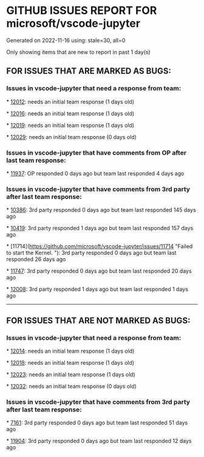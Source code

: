 
# GITHUB ISSUES REPORT FOR microsoft/vscode-jupyter


Generated on 2022-11-16 using: stale=30, all=0


Only showing items that are new to report in past 1 day(s)


## FOR ISSUES THAT ARE MARKED AS BUGS:


### Issues in vscode-jupyter that need a response from team:


\* [12012](https://github.com/microsoft/vscode-jupyter/issues/12012 "Clear output button disabled even if cell execution counts are not empty"): needs an initial team response (1 days old)

\* [12016](https://github.com/microsoft/vscode-jupyter/issues/12016 "Confusing layering in extension-side/plotView"): needs an initial team response (1 days old)

\* [12019](https://github.com/microsoft/vscode-jupyter/issues/12019 "javascript: import / require statements break vscode code analysis"): needs an initial team response (1 days old)

\* [12029](https://github.com/microsoft/vscode-jupyter/issues/12029 "Duplicate intellisense tooltips and dropdowns"): needs an initial team response (0 days old)

### Issues in vscode-jupyter that have comments from OP after last team response:


\* [11937](https://github.com/microsoft/vscode-jupyter/issues/11937 "Broken link formatting in the Czech localisation"): OP responded 0 days ago but team last responded 4 days ago

### Issues in vscode-jupyter that have comments from 3rd party after last team response:


\* [10386](https://github.com/microsoft/vscode-jupyter/issues/10386 "Interactive plots using bqplot due to an error with zmq"): 3rd party responded 0 days ago but team last responded 145 days ago

\* [10419](https://github.com/microsoft/vscode-jupyter/issues/10419 "Random files appearing in my trash bin everytime I open a Jupyter notebook"): 3rd party responded 1 days ago but team last responded 157 days ago

\* [11714](https://github.com/microsoft/vscode-jupyter/issues/11714 "Failed to start the Kernel. \"): 3rd party responded 0 days ago but team last responded 26 days ago

\* [11747](https://github.com/microsoft/vscode-jupyter/issues/11747 "When I click Run All, only the first cell run, the rest says notebook controller is DISPOSED.  View Jupyter log for further details."): 3rd party responded 0 days ago but team last responded 20 days ago

\* [12008](https://github.com/microsoft/vscode-jupyter/issues/12008 "Long DI planning"): 3rd party responded 1 days ago but team last responded 1 days ago

---

## FOR ISSUES THAT ARE NOT MARKED AS BUGS:


### Issues in vscode-jupyter that need a response from team:


\* [12014](https://github.com/microsoft/vscode-jupyter/issues/12014 "Flaky tests make contribution more difficult and are a project health concern"): needs an initial team response (1 days old)

\* [12018](https://github.com/microsoft/vscode-jupyter/issues/12018 "Avoid using innerHTML in error-renderer"): needs an initial team response (1 days old)

\* [12023](https://github.com/microsoft/vscode-jupyter/issues/12023 "Why do we use msrCrypto?"): needs an initial team response (1 days old)

\* [12032](https://github.com/microsoft/vscode-jupyter/issues/12032 "Consider removing setimmediate module"): needs an initial team response (0 days old)

### Issues in vscode-jupyter that have comments from 3rd party after last team response:


\* [7161](https://github.com/microsoft/vscode-jupyter/issues/7161 "Add support for theming of IPyWidgets"): 3rd party responded 0 days ago but team last responded 51 days ago

\* [11904](https://github.com/microsoft/vscode-jupyter/issues/11904 "Kernel Picker Plan"): 3rd party responded 0 days ago but team last responded 12 days ago
